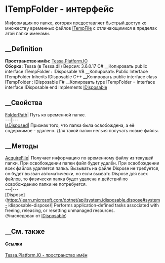 # ITempFolder - интерфейс
Информация по папке, которая предоставляет быстрый доступ ко множеству
временных файлов [ITempFile](T_Tessa_Platform_IO_ITempFile.htm) с
отличающимися в пределах этой папки именами.
## __Definition
 **Пространство имён:** [Tessa.Platform.IO](N_Tessa_Platform_IO.htm)  
 **Сборка:** Tessa (в Tessa.dll) Версия: 3.6.0.17
C# __Копировать
     public interface ITempFolder : IDisposable
VB __Копировать
     Public Interface ITempFolder
    	Inherits IDisposable
C++ __Копировать
     public interface class ITempFolder : IDisposable
F# __Копировать
     type ITempFolder = 
        interface
            interface IDisposable
        end
Implements
    [IDisposable](https://learn.microsoft.com/dotnet/api/system.idisposable)
##  __Свойства
[FolderPath](P_Tessa_Platform_IO_ITempFolder_FolderPath.htm)| Путь ко
временной папке.  
---|---  
[IsDisposed](P_Tessa_Platform_IO_ITempFolder_IsDisposed.htm)|  Признак того,
что папка была освобождена, а её содержимое - удалено. Для такой папки нельзя
получать новые файлы.  
## __Методы
[AcquireFile](M_Tessa_Platform_IO_ITempFolder_AcquireFile.htm)|  Получает
информацию по временному файлу из текущей папки. При освобождении папки файл
будет удалён. При освобождении всех файлов удаляется папка. Вызывать на файле
Dispose не требуется, он будет вызван автоматически, но если вызвать Dispose
для всех файлов, то физически папка будет удалена и действий по освобождению
папки не потребуется.  
---|---  
[Dispose](https://learn.microsoft.com/dotnet/api/system.idisposable.dispose#system-
idisposable-dispose)| Performs application-defined tasks associated with
freeing, releasing, or resetting unmanaged resources.  
(Унаследован от
[IDisposable](https://learn.microsoft.com/dotnet/api/system.idisposable))  
##  __См. также
#### Ссылки
[Tessa.Platform.IO - пространство имён](N_Tessa_Platform_IO.htm)
